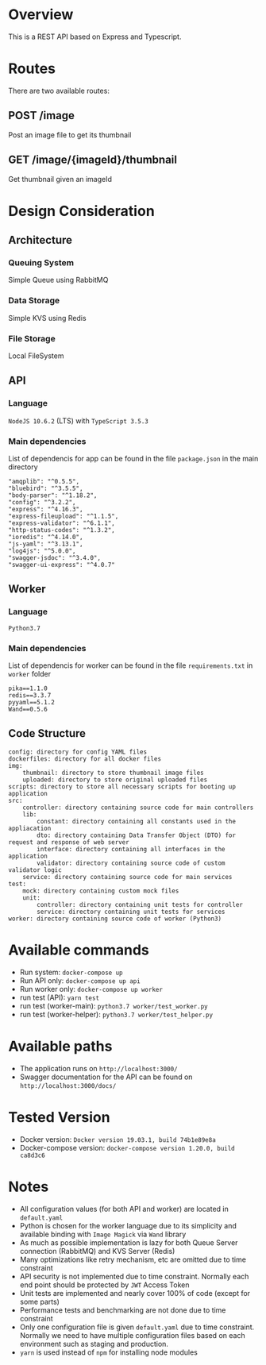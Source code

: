 # Overview
This is a REST API based on Express and Typescript.

# Routes
There are two available routes: 
## POST /image
Post an image file to get its thumbnail
## GET /image/{imageId}/thumbnail
Get thumbnail given an imageId

# Design Consideration
## Architecture
### Queuing System
Simple Queue using RabbitMQ
### Data Storage
Simple KVS using Redis
### File Storage
Local FileSystem 
## API
### Language
```NodeJS 10.6.2``` (LTS) with ```TypeScript 3.5.3```
### Main dependencies
List of dependencis for app can be found in the file ```package.json``` in the main directory
```
"amqplib": "^0.5.5",
"bluebird": "^3.5.5",
"body-parser": "^1.18.2",
"config": "^3.2.2",
"express": "^4.16.3",
"express-fileupload": "^1.1.5",
"express-validator": "^6.1.1",
"http-status-codes": "^1.3.2",
"ioredis": "^4.14.0",
"js-yaml": "^3.13.1",
"log4js": "^5.0.0",
"swagger-jsdoc": "^3.4.0",
"swagger-ui-express": "^4.0.7"
```

## Worker
### Language
```Python3.7```
### Main dependencies
List of dependencis for worker can be found in the file ```requirements.txt``` in ```worker``` folder
```
pika==1.1.0
redis==3.3.7
pyyaml==5.1.2
Wand==0.5.6
```
## Code Structure
```
config: directory for config YAML files
dockerfiles: directory for all docker files
img: 
    thumbnail: directory to store thumbnail image files
    uploaded: directory to store original uploaded files
scripts: directory to store all necessary scripts for booting up application
src: 
    controller: directory containing source code for main controllers
    lib:
        constant: directory containing all constants used in the appliacation
        dto: directory containing Data Transfer Object (DTO) for request and response of web server
        interface: directory containing all interfaces in the application
        validator: directory containing source code of custom validator logic
    service: directory containing source code for main services
test:
    mock: directory containing custom mock files
    unit:
        controller: directory containing unit tests for controller
        service: directory containing unit tests for services
worker: directory containing source code of worker (Python3)
```


# Available commands
- Run system: `docker-compose up`
- Run API only: `docker-compose up api`
- Run worker only: `docker-compose up worker`
- run test (API): `yarn test`
- run test (worker-main): `python3.7 worker/test_worker.py`
- run test (worker-helper): `python3.7 worker/test_helper.py`

# Available paths
- The application runs on `http://localhost:3000/`
- Swagger documentation for the API can be found on `http://localhost:3000/docs/`

# Tested Version
* Docker version: ```Docker version 19.03.1, build 74b1e89e8a```
* Docker-compose version: ```docker-compose version 1.20.0, build ca8d3c6```

# Notes
* All configuration values (for both API and worker) are located in `default.yaml`
* Python is chosen for the worker language due to its simplicity and available binding with ```Image Magick``` via ```Wand``` library 
* As much as possible implementation is lazy for both Queue Server connection (RabbitMQ) and KVS Server (Redis)
* Many optimizations like retry mechanism, etc are omitted due to time constraint
* API security is not implemented due to time constraint. Normally each end point should be protected by ```JWT``` Access Token
* Unit tests are implemented and nearly cover 100% of code (except for some parts)
* Performance tests and benchmarking are not done due to time constraint
* Only one configuration file is given ```default.yaml``` due to time constraint. Normally we need to have multiple configuration files based on each environment such as staging and production. 
* ```yarn``` is used instead of ```npm``` for installing node modules 